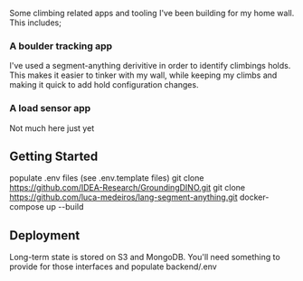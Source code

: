 Some climbing related apps and tooling I've been building for my home wall. This includes;

### A boulder tracking app
I've used a segment-anything derivitive in order to identify climbings holds. This
makes it easier to tinker with my wall, while keeping my climbs and making it quick to add hold configuration changes.

### A load sensor app
Not much here just yet

## Getting Started

populate .env files (see .env.template files)
git clone https://github.com/IDEA-Research/GroundingDINO.git
git clone https://github.com/luca-medeiros/lang-segment-anything.git
docker-compose up --build

## Deployment

Long-term state is stored on S3 and MongoDB. You'll need something to provide for those interfaces and populate backend/.env

